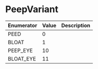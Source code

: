 # PeepVariant

| Enumerator | Value | Description |
| ---------- | ----- | ----------- |
| PEED       | 0     |             |
| BLOAT      | 1     |             |
| PEEP\_EYE  | 10    |             |
| BLOAT\_EYE | 11    |             |

